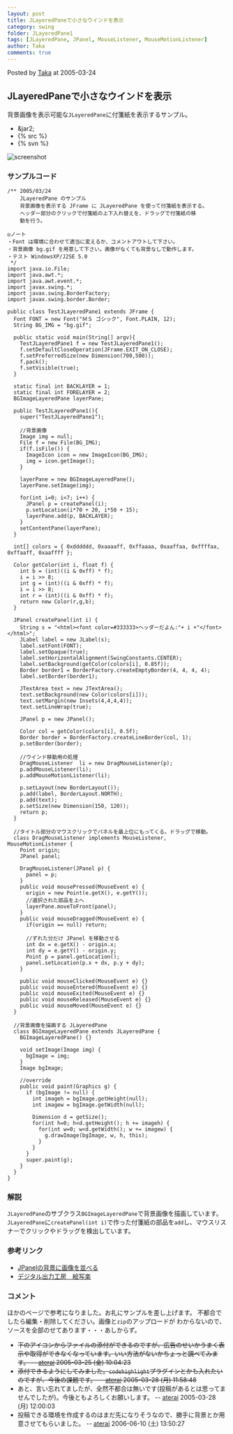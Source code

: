 ```yaml
---
layout: post
title: JLayeredPaneで小さなウインドを表示
category: swing
folder: JLayeredPane1
tags: [JLayeredPane, JPanel, MouseListener, MouseMotionListener]
author: Taka
comments: true
---
```


Posted by [Taka](http://terai.xrea.jp/Taka.html) at 2005-03-24

## JLayeredPaneで小さなウインドを表示
背景画像を表示可能な`JLayeredPane`に付箋紙を表示するサンプル。

- &jar2;
- {% src %}
- {% svn %}

<!-- dummy comment line for breaking list -->

![screenshot](https://lh6.googleusercontent.com/_9Z4BYR88imo/TQTOrYdIcmI/AAAAAAAAAcw/Ol4ZcH6Pw48/s800/JLayeredPane1.png)

### サンプルコード
<pre class="prettyprint"><code>/** 2005/03/24
    JLayeredPane のサンプル
    背景画像を表示する JFrame に JLayeredPane を使って付箋紙を表示する。
    ヘッダー部分のクリックで付箋紙の上下入れ替えを、ドラッグで付箋紙の移
    動を行う。

◎ノート
・Font は環境に合わせて適当に変えるか、コメントアウトして下さい。
・背景画像 bg.gif を用意して下さい。画像がなくても背景なしで動作します。
・テスト WindowsXP/J2SE 5.0
 */
import java.io.File;
import java.awt.*;
import java.awt.event.*;
import javax.swing.*;
import javax.swing.BorderFactory;
import javax.swing.border.Border;

public class TestJLayeredPane1 extends JFrame {
  Font FONT = new Font("ＭＳ ゴシック", Font.PLAIN, 12);
  String BG_IMG = "bg.gif";

  public static void main(String[] argv){
    TestJLayeredPane1 f = new TestJLayeredPane1();
    f.setDefaultCloseOperation(JFrame.EXIT_ON_CLOSE);
    f.setPreferredSize(new Dimension(700,500));
    f.pack();
    f.setVisible(true);
  }

  static final int BACKLAYER = 1;
  static final int FORELAYER = 2;
  BGImageLayeredPane layerPane;

  public TestJLayeredPane1(){
    super("TestJLayeredPane1");

    //背景画像
    Image img = null;
    File f = new File(BG_IMG);
    if(f.isFile()) {
      ImageIcon icon = new ImageIcon(BG_IMG);
      img = icon.getImage();
    }

    layerPane = new BGImageLayeredPane();
    layerPane.setImage(img);

    for(int i=0; i&lt;7; i++) {
      JPanel p = createPanel(i);
      p.setLocation(i*70 + 20, i*50 + 15);
      layerPane.add(p, BACKLAYER);
    }
    setContentPane(layerPane);
  }

  int[] colors = { 0xdddddd, 0xaaaaff, 0xffaaaa, 0xaaffaa, 0xffffaa, 0xffaaff, 0xaaffff };

  Color getColor(int i, float f) {
    int b = (int)((i &amp; 0xff) * f);
    i = i &gt;&gt; 8;
    int g = (int)((i &amp; 0xff) * f);
    i = i &gt;&gt; 8;
    int r = (int)((i &amp; 0xff) * f);
    return new Color(r,g,b);
  }

  JPanel createPanel(int i) {
    String s = "&lt;html&gt;&lt;font color=#333333&gt;ヘッダーだよん:"+ i +"&lt;/font&gt;&lt;/html&gt;";
    JLabel label = new JLabel(s);
    label.setFont(FONT);
    label.setOpaque(true);
    label.setHorizontalAlignment(SwingConstants.CENTER);
    label.setBackground(getColor(colors[i], 0.85f));
    Border border1 = BorderFactory.createEmptyBorder(4, 4, 4, 4);
    label.setBorder(border1);

    JTextArea text = new JTextArea();
    text.setBackground(new Color(colors[i]));
    text.setMargin(new Insets(4,4,4,4));
    text.setLineWrap(true);

    JPanel p = new JPanel();

    Color col = getColor(colors[i], 0.5f);
    Border border = BorderFactory.createLineBorder(col, 1);
    p.setBorder(border);

    //ウインド移動用の処理
    DragMouseListener  li = new DragMouseListener(p);
    p.addMouseListener(li);
    p.addMouseMotionListener(li);

    p.setLayout(new BorderLayout());
    p.add(label, BorderLayout.NORTH);
    p.add(text);
    p.setSize(new Dimension(150, 120));
    return p;
  }

  //タイトル部分のマウスクリックでパネルを最上位にもってくる。ドラッグで移動。
  class DragMouseListener implements MouseListener, MouseMotionListener {
    Point origin;
    JPanel panel;

    DragMouseListener(JPanel p) {
      panel = p;
    }
    public void mousePressed(MouseEvent e) {
      origin = new Point(e.getX(), e.getY());
      //選択された部品を上へ
      layerPane.moveToFront(panel);
    }
    public void mouseDragged(MouseEvent e) {
      if(origin == null) return;

      //ずれた分だけ JPanel を移動させる
      int dx = e.getX() - origin.x;
      int dy = e.getY() - origin.y;
      Point p = panel.getLocation();
      panel.setLocation(p.x + dx, p.y + dy);
    }

    public void mouseClicked(MouseEvent e) {}
    public void mouseEntered(MouseEvent e) {}
    public void mouseExited(MouseEvent e) {}
    public void mouseReleased(MouseEvent e) {}
    public void mouseMoved(MouseEvent e) {}
  }

  //背景画像を描画する JLayeredPane
  class BGImageLayeredPane extends JLayeredPane {
    BGImageLayeredPane() {}

    void setImage(Image img) {
      bgImage = img;
    }
    Image bgImage;

    //override
    public void paint(Graphics g) {
      if (bgImage != null) {
        int imageh = bgImage.getHeight(null);
        int imagew = bgImage.getWidth(null);

        Dimension d = getSize();
        for(int h=0; h&lt;d.getHeight(); h += imageh) {
          for(int w=0; w&lt;d.getWidth(); w += imagew) {
            g.drawImage(bgImage, w, h, this);
          }
        }
      }
      super.paint(g);
    }
  }
}
</code></pre>

### 解説
`JLayeredPane`のサブクラス`BGImageLayeredPane`で背景画像を描画しています。
`JLayeredPane`に`createPanel(int i)`で作った付箋紙の部品を`add`し、マウスリスナーでクリックやドラッグを検出しています。

### 参考リンク
- [JPanelの背景に画像を並べる](http://terai.xrea.jp/Swing/BackgroundImage.html)
- [デジタル出力工房　絵写楽](http://www.bekkoame.ne.jp/~bootan/free2.html)

<!-- dummy comment line for breaking list -->

### コメント
ほかのページで参考になりました。お礼にサンプルを差し上げます。
不都合でしたら編集・削除してください。画像と`zip`のアップロードが
わからないので、ソースを全部のせてあります・・・あしからず。

- ~~下のアイコンからファイルの添付ができるのですが、広告のせいかうまく表示や取得ができなくなっています。いい方法がないかちょっと調べてみます。 -- [aterai](http://terai.xrea.jp/aterai.html) 2005-03-25 (金) 10:04:23~~
- ~~添付できるようにしてみました。`codehighlight`プラグインとかも入れたいのですが、今後の課題です。 -- [aterai](http://terai.xrea.jp/aterai.html) 2005-03-28 (月) 11:58:48~~
- あと、言い忘れてましたが、全然不都合は無いです(投稿があるとは思ってませんでしたが)。今後ともよろしくお願いします。 -- [aterai](http://terai.xrea.jp/aterai.html) 2005-03-28 (月) 12:00:03
- 投稿できる環境を作成するのはまだ先になりそうなので、勝手に背景とか用意させてもらいました。 -- [aterai](http://terai.xrea.jp/aterai.html) 2006-06-10 (土) 13:50:27

<!-- dummy comment line for breaking list -->

